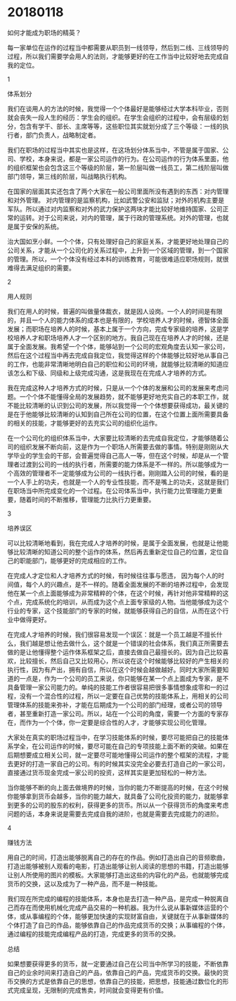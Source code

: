 # 20180118
如何才能成为职场的精英？

每一家单位在运作的过程当中都需要从职员到一线领导，然后到二线、三线领导的过程，所以我们需要学会用人的法则，才能够更好的在工作当中比较好地去完成自我的定位。



1

体系划分

我们在谈用人的方法的时候，我觉得一个个体最好是能够经过大学本科毕业，否则就会丧失一段人生的经历：学生会的组织。在学生会组织的过程中，会有层级的划分，包含有学干、部长、主席等等，这些职位其实就划分成了三个等级：一线的执行者，部门负责人，战略制定者。

我们在职场的过程当中其实也是这样，在这场划分体系当中，不管是属于国家、公司、学校，本身来说，都是一家公司运作的行为。在公司运作的行为体系里面，他的组织框架也会包含这三个等级的阶层，第一阶层叫做一线员工，第二线阶层叫做部门领导，第三线的阶层，叫战略执行机构。

在国家的层面其实还包含了两个大家在一般公司里面所没有遇到的东西：对内管理和对外管理。 对内管理的是监察机构，比如武警公安和监狱；对外的机构主要是军队。所以通过对内监察和对外的武力保护这两块才能比较好地维持国家、公司正常的运转。对于公司来说，对内的管理，属于行政的管理系统。对外的管理，也就是属于安保的系统。

治大国如烹小鲜。一个个体，只有处理好自己的家庭关系，才能更好地处理自己的公司关系，才能从一个公司化的关系过程中，上升到一个区域的管理，到一个国家的管理。所以，一个个体没有经过本科的训练教育，可能很难适应职场规则，就很难得去满足组织的需要。



2

用人规则

我们在用人的时候，普遍的叫做量体裁衣，就是因人设岗。一个人的时间是有限的，并且一个人的能力体系的成本也是有限的，学校培养人才的时候，德智体全面发展；而职场在培养人的时候，基本上属于一个方向，完成专家级的培养，这是学校培养人才和职场培养人才一个区别的地方。我自己现在在培养人才的时候，还是属于全面发展。我希望一个个体，能够站到一个公司的宏观角度去认知一家公司，然后在这个过程当中再去完成自我定位，我觉得这样的个体能够比较好地从事自己的工作，也能非常清晰地明白自己的职位和公司的环境，就能够比较清晰的知道应该怎么和下级、同级和上级完成沟通，这是我现在在完成人才培养的方式。

我在完成这种人才培养方式的时候，只是从一个个体的发展和公司的发展来考虑问题。一个个体不能懂得全局的发展趋势，就不能够更好地充实自己的本职工作，就不能比较清晰的认识到公司的发展，所以我觉得一个个体想要获得成功，最关键的是在于他能够比较清晰的认知到自己所在公司的位置，在这个位置上面所需要具备的相关的技能，才能够更好的去充实公司的组织化运作。

在一个公司化的组织体系当中，大家要比较清晰的去完成自我定位，才能够随着公司的组织发展不断向前，这是作为一个职场人所需要去做的事情。特别是刚刚从大学毕业的学生会的干部，会普遍觉得自己高人一等，但在这个时候，却是从一个管理者过渡到公司的一线的执行者，所需要的能力体系是不一样的。所以能够成为一个高效的管理者不一定能够成为公司的一线执行者。刚刚踏入公司的时候，看的是一个人手上的功夫，也就是一个人的专业性技能，而不是嘴上的功夫，这就是我们在职场当中所完成变化的一个过程。在公司体系当中，执行能力比管理能力更重要，随着时间的不断推移，管理能力比执行力更重要。



3

培养误区

可以比较清晰地看到，我在完成人才培养的时候，是属于全面发展，也就是让他能够比较清晰的知道公司的整个运作的体系，然后再去重新定位自己的位置，定位自己的职能部门，能够更好的完成相应的工作。

在完成人才定位和人才培养方式的时候，有时候往往事与愿违， 因为每个人的时间值，每个人的兴趣点，是不一样的。随着全面发展的不断的培养过程中，会发现他在某一个点上面能够成为非常精粹的个体，在这个时候，再针对他非常精粹的这个点，完成系统化的培训，从而成为这个点上面专家级的人物。当他能够成为这个行业的专家，这个技能部门的专家的时候，就能够获得自己的自信，从而在这个行业中做得更好。

在完成人才培养的时候，我们很容易发现一个误区：就是一个员工越是不擅长什么，我们越是想让他去做什么，这个就是一个错误的社会体系，我们真正所需要去做的是让他懂得整个运作体系框架之后，直接去做自己最擅长的。因为自己比较喜欢，比较擅长，然后自己又比较用心，所以说在这个时候能够比较好的产生相关的执行性，因为有产出，拥有自信，所以在这个时候会越做越好。同时大家所需要知道的一点是，作为一个公司的员工来说，你只能够在某一个点上面成为专家，是不具备管理一家公司能力的。单纯的技能工作者很容易把很多事情想象成零和一的过程，没有一个混合性的过程，所以一定要在自己优势的技能体系上，用相关的公司管理体系的技能来弥补，才能在后期成为一个公司的部门经理，或者公司的领导者，甚至重新打造一家公司。所以，站在一个公司的角度，需要一个方面的专家存在，而作为一个个体，你一定要是综合性的人才，才能够实现公司化管理。

大家处在真实的职场过程当中，在学习技能体系的时候，要尽可能把自己的技能体系学全，在公司运作的时候，要尽可能在自己的专项技能上面不断的突破。如果在后期想要成立相关公司，就一定要尽可能地懂得公司运作的整个框架的流程，才能去更好的打造一家自己的公司。有的时候其实没完全必要去打造自己的一家公司，直接通过货币现金完成一家公司的投资，这样其实是更加轻松的一种方法。

当你能够不断的向上面去做境界的时候，当你的能力不断提高的时候，在这个时候你能够拿到货币会越多，当你的能力越大，就具备了公司化投资的能力，就能够拿到更多的公司的股东的权利，获得更多的货币。所以从一个获得货币的角度来考虑问题的话，本身来说是需要去完成自我的进阶，也就是需要去完成能力的进阶。



4

赚钱方法

用自己的时间，打造出能够脱离自己的存在的作品。例如打造出自己的音频歌曲，打造出能够被别人观看的电影，打造出能够让别人阅读的思想的书籍，打造出能够让别人所使用的图片的模板。大家能够打造出这些的内容化的产品，也就能够完成货币的交换，这以及成为了一种产品，而不是一种技能。

我们现在所完成的编程的技能体系，本身也是去打造一种产品，是完成一种脱离自己而存在而使用机械化完成产品交易的一种机器。我为什么说从事新媒体运营的个体，或从事编程的个体，能够更加快速的实现财富自由，关键就在于从事新媒体的个体打造了自己的作品，能够依靠自己的作品完成货币的交换；从事编程的个体，通过编程的技能完成编程产品的打造，完成更多的货币的交换。



总结

如果想要获得更多的货币，就一定要通过自己在公司当中所学习的技能，不断依靠自己的业余时间来打造自己的产品，依靠自己的产品，完成货币的交换。最快的货币交换的方式是依靠自己的思想，依靠自己的技能，把思想，技能通过数位化的形式完成呈现，无限制的完成售卖，时间就会变得更有价值。
